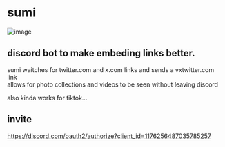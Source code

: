 # sumi
![image](https://github.com/austinStotts/sumi/assets/33228131/97446efb-88d6-490c-8fbf-0cf911307d89)


## discord bot to make embeding links better.
sumi waitches for twitter.com and x.com links and sends a vxtwitter.com link  
allows for photo collections and videos to be seen without leaving discord  
  
also kinda works for tiktok...

## invite
https://discord.com/oauth2/authorize?client_id=1176256487035785257
